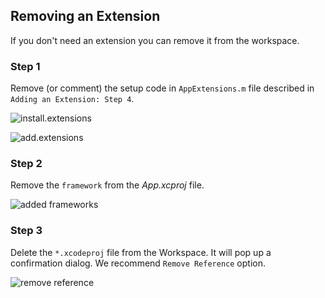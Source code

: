 ## Removing an Extension

If you don't need an extension you can remove it from the workspace.

### Step 1

Remove (or comment) the setup code in `AppExtensions.m` file
described in `Adding an Extension: Step 4`.

![install.extensions](https://user-images.githubusercontent.com/292738/219872570-6e09e504-8ec2-4dec-bd53-27cd69f7800e.png)

![add.extensions](https://user-images.githubusercontent.com/292738/219872338-01e31f1e-3f16-4914-bf73-5b75f2ccd167.png)

### Step 2

Remove the `framework` from the _App.xcproj_ file.

![added frameworks](https://user-images.githubusercontent.com/292738/219872025-bfa926e7-907e-4277-97e7-b96602889857.png)

### Step 3

Delete the `*.xcodeproj` file from the Workspace.
It will pop up a confirmation dialog. We recommend `Remove Reference` option.

![remove reference](https://user-images.githubusercontent.com/292738/219873278-f4b6f7a2-e644-48d8-94e9-7702fb09935c.png)
